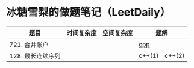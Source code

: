 # 冰糖雪梨的做题笔记（LeetDaily）

<table>
    <thead>
        <tr>
            <th>题目</th>
            <th>时间复杂度</th>
            <th>空间复杂度</th>
            <th colspan="6">题解</th>
        </tr>
    </thead>
    <tbody>
        <tr>
            <td>721. 合并账户</td>
            <td></td>
            <td></td>
            <td><a href="https://github.com/weijran/LeetDaily/blob/c%2B%2B/solves/721-1.cpp">cpp</a></td>
        </tr>
        <tr>
            <td>128. 最长连续序列</td>
            <td></td>
            <td></td>
            <td>c++(1)</td>
            <td>c++(2)</td>
        </tr>
    </tbody>
</table>
